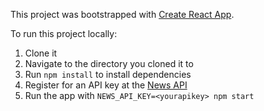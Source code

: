 This project was bootstrapped with [Create React App](https://github.com/facebookincubator/create-react-app).

To run this project locally:
1) Clone it
2) Navigate to the directory you cloned it to
3) Run `npm install` to install dependencies
4) Register for an API key at the [News API](https://newsapi.org) 
5) Run the app with `NEWS_API_KEY=<yourapikey> npm start`